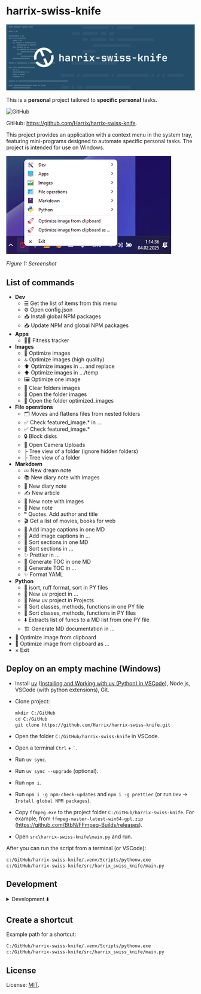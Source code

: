 # harrix-swiss-knife

![harrix-swiss-knife](https://raw.githubusercontent.com/Harrix/harrix-swiss-knife/refs/heads/main/img/featured-image.svg)

This is a **personal** project tailored to **specific personal** tasks.

![GitHub](https://img.shields.io/github/license/Harrix/harrix-swiss-knife)

GitHub: <https://github.com/Harrix/harrix-swiss-knife>.

This project provides an application with a context menu in the system tray, featuring mini-programs designed to automate specific personal tasks. The project is intended for use on Windows.

![Screenshot](https://raw.githubusercontent.com/Harrix/harrix-swiss-knife/refs/heads/main/img/screenshoot.png)

_Figure 1: Screenshot_

## List of commands

- **Dev**
  - ☰ Get the list of items from this menu
  - ⚙️ Open config.json
  - 📥 Install global NPM packages
  - 📥 Update NPM and global NPM packages
- **Apps**
  - 🏃🏻 Fitness tracker
- **Images**
  - 🚀 Optimize images
  - 🔝 Optimize images (high quality)
  - ⬆️ Optimize images in … and replace
  - ⬆️ Optimize images in …/temp
  - 🖼️ Optimize one image
  - 🧹 Clear folders images
  - 📂 Open the folder images
  - 📂 Open the folder optimized_images
- **File operations**
  - 🗂️ Moves and flattens files from nested folders
  - ✅ Check featured_image.\* in …
  - ✅ Check featured_image.\*
  - 🔒 Block disks
  - 📸 Open Camera Uploads
  - ├ Tree view of a folder (ignore hidden folders)
  - ├ Tree view of a folder
- **Markdown**
  - 💤 New dream note
  - 📚 New diary note with images
  - 📖 New diary note
  - ✍️ New article
  - 📓 New note with images
  - 📓 New note
  - ❞ Quotes. Add author and title
  - 🎬 Get a list of movies, books for web
  - 🌄 Add image captions in one MD
  - 🌄 Add image captions in …
  - 📶 Sort sections in one MD
  - 📶 Sort sections in …
  - ✨ Prettier in …
  - 📑 Generate TOC in one MD
  - 📑 Generate TOC in …
  - ✨ Format YAML
- **Python**
  - 🌟 isort, ruff format, sort in PY files
  - 🐍 New uv project in …
  - 🐍 New uv project in Projects
  - 📶 Sort classes, methods, functions in one PY file
  - 📶 Sort classes, methods, functions in PY files
  - ⬇️ Extracts list of funcs to a MD list from one PY file
  - 🏗️ Generate MD documentation in …
- 🚀 Optimize image from clipboard
- 🚀 Optimize image from clipboard as …
- × Exit

## Deploy on an empty machine (Windows)

- Install [uv](https://docs.astral.sh/uv/) ([Installing and Working with uv (Python) in VSCode](https://github.com/Harrix/harrix.dev-articles-2025-en/blob/main/uv-vscode-python/uv-vscode-python.md)), Node.js, VSCode (with python extensions), Git.

- Clone project:

  ```shell
  mkdir C:/GitHub
  cd C:/GitHub
  git clone https://github.com/Harrix/harrix-swiss-knife.git
  ```

- Open the folder `C:/GitHub/harrix-swiss-knife` in VSCode.

- Open a terminal `Ctrl` + `` ` ``.

- Run `uv sync`.

- Run `uv sync --upgrade` (optional).

- Run `npm i`.

- Run `npm i -g npm-check-updates` and `npm i -g prettier` (or run `Dev` → `Install global NPM packages`).

- Copy `ffmpeg.exe` to the project folder `C:/GitHub/harrix-swiss-knife`. For example, from `ffmpeg-master-latest-win64-gpl.zip` (<https://github.com/BtbN/FFmpeg-Builds/releases>).

- Open `src\harrix-swiss-knife\main.py` and run.

After you can run the script from a terminal (or VSCode):

```shell
c:/GitHub/harrix-swiss-knife/.venv/Scripts/pythonw.exe c:/GitHub/harrix-swiss-knife/src/harrix_swiss_knife/main.py
```

## Development

<details>
<summary>Development ⬇️</summary>

### CLI commands

CLI commands after installation.

- `uv self update` — update uv itself.
- `uv sync --upgrade` — update all project libraries (sometimes you need to call twice).
- `isort .` — sort imports.
- `ruff format` — format the project's Python files.
- `ruff check` — lint the project's Python files.
- `ruff check --fix` — lint and fix the project's Python files.
- `uv python install 3.13` + `uv python pin 3.13` + `uv sync` — switch to a different Python version.
- `vermin src` — determines the minimum version of Python.

### Add a new action

- Add a new action `class on_<action>(action_base.ActionBase)` in `src/harrix_swiss_knife/action_<section>.py`.
- Site for searching emojis <https://emojidb.org/>.
- If you need to display `output.txt` add the line `is_show_output = True` after `title: str = ...`.
- In `main.py` add action `self.add_item(self.menu_<section>, hsk.md.on_<action>)` in `<section>`.
- From `harrix-swiss-knife`, call the command `Python` → `Sort classes, methods, functions in PY files`.
  and select folder `harrix-pylib`.

Example an action:

```python
class on_sort_sections(action_base.ActionBase):
    icon: str = "⬆️"
    title: str = "Sort sections in one MD"

    def execute(self, *args, **kwargs):
        filename = self.get_open_filename("Open Markdown file", config["path_notes"], "Markdown (*.md);;All Files (*)")
        if not filename:
            return

        try:
            self.add_line(h.md.sort_sections(filename))
            self.add_line(h.md.generate_image_captions(filename))
        except Exception as e:
            self.add_line(f"❌ Ошибка: {e}")
```

### Update `harrix-pylib`

- Run `uv sync --upgrade`.
- Change version in line `"harrix-pylib>=<version>"` in `pyproject.toml`
- Run `uv sync --upgrade`.
- Create a commit `⬆️ Update harrix-pylib`.

### Add file to a resource file

Add files (pictures, etc.) to the `src\harrix_swiss_knife\assets` folder.

In the file `resources.qrc` add line for example `<file>assets/logo.svg</file>`:

```xml
<?xml version="1.0" encoding="UTF-8"?>
<RCC>
    <qresource prefix="/">
        <file>assets/logo.svg</file>
    </qresource>
</RCC>
```

Generate `resources_rc.py`:

```shell
pyside6-rcc src\harrix_swiss_knife\resources.qrc -o src\harrix_swiss_knife\resources_rc.py
```

### Convert UI file to PY class

```shell
pyside6-uic src/harrix_swiss_knife/fitness_window.ui -o src/harrix_swiss_knife/fitness_window.py
```

### Minimum Python Version

We determine the minimum Python version using [vermin](https://github.com/netromdk/vermin):

```shell
vermin src
```

However, if the version is below 3.10, we stick with 3.10 because Python 3.10 annotations are used.

</details>

## Create a shortcut

Example path for a shortcut:

```shell
C:/GitHub/harrix-swiss-knife/.venv/Scripts/pythonw.exe c:/GitHub/harrix-swiss-knife/src/harrix_swiss_knife/main.py
```

## License

License: [MIT](https://github.com/Harrix/harrix-swiss-knife/blob/main/LICENSE.md).
